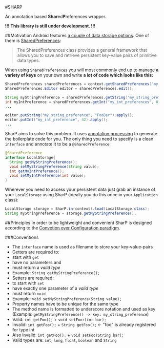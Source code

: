 #SHARP

An annotation based **Shar**ed**P**references wrapper.

**!!! This library is still under development. !!!**

##Motivation
Android features [a couple of data storage options](http://developer.android.com/guide/topics/data/data-storage.html). One of them is [SharedPreferences](http://developer.android.com/guide/topics/data/data-storage.html#pref):
>The SharedPreferences class provides a general framework that allows you to save and retrieve persistent key-value pairs of primitive data types.

When using `SharedPreferences` you will most commonly end up to manage **a variety of keys** on your own and write **a lot of code which looks like this:**

```java
SharedPreferences sharedPreferences = context.getSharedPreferences("my_prefs", MODE_PRIVATE);
SharedPreferences.Editor editor = sharedPreferences.edit();

String myStringPreference = sharedPreferences.getString("my_string_preferences", null);
int myIntPreference = sharedPreferences.getInt("my_int_preferences", 0);
...

editor.putString("my_string_preference", "FooBar").apply();
editor.putInt("my_int_preference", 42).apply();
...

```

SharP aims to solve this problem. It uses [annotation processing](http://docs.oracle.com/javase/7/docs/api/javax/annotation/processing/Processor.html) to generate the boilerplate code for you. The only thing you need to specify is a clean `interface` and annotate it to be a `@SharedPreference`:

```java
@SharedPreference
interface LocalStorage{
  String getMyStringPreference();
  void setMyStringPreference(String value);
  int getMyIntPreference();
  void setMyIntPreference(int value);
}
```

Wherever you need to access your persistent data just grab an instance of your `LocalStorage` using SharP (ideally you do this once in your `Application` class):

```java
LocalStorage storage = SharP.in(context).load(LocalStorage.class);
String myStringPreference = storage.getMyStringPreference();
```

##Principles
In order to be lightweight and convenient SharP is designed according to the [Convetion over Configuration paradigm](https://en.wikipedia.org/wiki/Convention_over_configuration).

###Conventions
* The `interface` name is used as filename to store your key-value-pairs
* Getters are required to:
 * start with `get`
 * have no parameters and
 * must return a *valid type*
 * Example: `String getMyStringPreference();`
* Setters are required:
 * to start with `set`
 * have exactly one parameter of a *valid type*
 * must return `void`
 * Example: `void setMyStringPreference(String value);`
* Property names have to be unique for the same type
 * The method name is formatted to underscore notation and used as key (Example: `getMyStringPreference() -> key: my_string_preference`)
 * Valid: `int getFoo();` + `void setFoor(int bar);`
 * Invalid: `int getFoo();` + `String getFoo();` <- "foo" is already registered for type int
 * Also invalid: `int getFoo();` + `void setFoo(String bar)`;
* Valid types are: `int`, `long`, `float`, `boolean` and `String`
